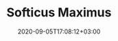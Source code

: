 ---
title: "Softicus Maximus"
date: 2020-09-05T17:08:12+03:00
type: route
category: "route"
route_type: "boulder"
sector_weight: 9
link_27crags: https://27crags.com/crags/veikkola/routes/route-8-370812
---
